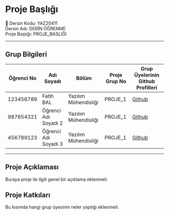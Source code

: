 # Proje Başlığı

:round_pushpin: Dersin Kodu: YAZ20411  
Dersin Adı: DERİN ÖĞRENME  
Proje Başlığı: PROJE_BASLIĞI  

---

## Grup Bilgileri

| Öğrenci No | Adı Soyadı           | Bölüm          		   | Proje Grup No | Grup Üyelerinin Github Profilleri         |
|------------|----------------------|--------------------------|---------------|-------------------------------------|
| 123456789  | Fatih BAL			| Yazılım Mühendisliği     | PROJE_1       | [Github](https://github.com/balfatih)     |
| 987654321  | Öğrenci Adı Soyadı 2 | Yazılım Mühendisliği     | PROJE_1       | [Github](https://github.com/balfatih)     |
| 456789123  | Öğrenci Adı Soyadı 3 | Yazılım Mühendisliği     | PROJE_1       | [Github](https://github.com/balfatih)     |

---

## Proje Açıklaması

Buraya proje ile ilgili genel bir açıklama eklenmeli.

## Proje Katkıları

Bu kısımda hangi grup üyesinin neler yaptığı eklenmeli. 